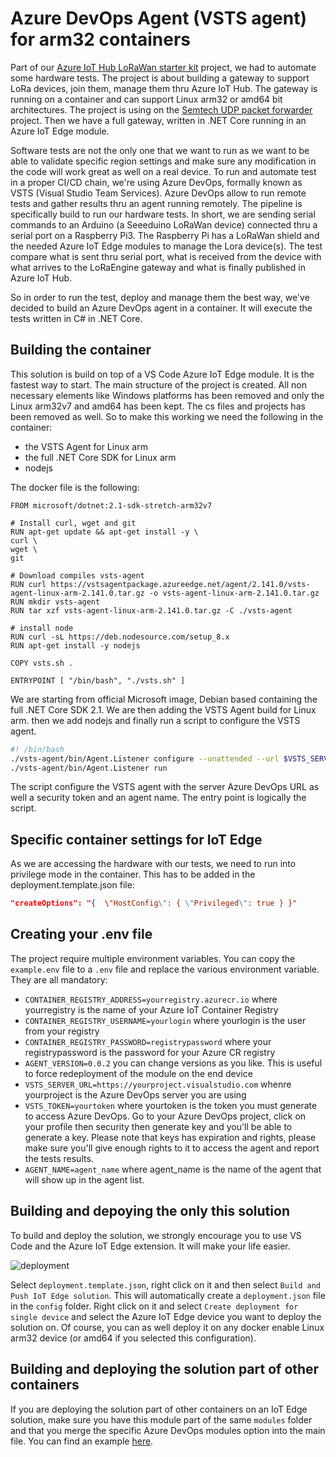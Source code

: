 # Azure DevOps Agent (VSTS agent) for arm32 containers

Part of our [Azure IoT Hub LoRaWan starter kit](https://github.com/Azure/iotedge-lorawan-starterkit) project, we had to automate some hardware tests. The project is about building a gateway to support LoRa devices, join them, manage them thru Azure IoT Hub. The gateway is running on a container and can support Linux arm32 or amd64 bit architectures. The project is using on the [Semtech UDP packet forwarder](https://github.com/Lora-net/packet_forwarder) project. Then we have a full gateway, written in .NET Core running in an Azure IoT Edge module.

Software tests are not the only one that we want to run as we want to be able to validate specific region settings and make sure any modification in the code will work great as well on a real  device. To run and automate test in a proper CI/CD chain, we're using Azure DevOps, formally known as VSTS (Visual Studio Team Services). Azure DevOps allow to run remote tests and gather results thru an agent running remotely. The pipeline is specifically build to run our hardware tests. In short, we are sending serial commands to an Arduino (a Seeeduino LoRaWan device) connected thru a serial port on a Raspberry Pi3. The Raspberry Pi has a LoRaWan shield and the needed Azure IoT Edge modules to manage the Lora device(s). The test compare what is sent thru serial port, what is received from the device with what arrives to the LoRaEngine gateway and what is finally published in Azure IoT Hub.

So in order to run the test, deploy and manage them the best way, we've decided to build an Azure DevOps agent in a container. It will execute the tests written in C# in .NET Core.

## Building the container

This solution is build on top of a VS Code Azure IoT Edge module. It is the fastest way to start. The main structure of the project is created. All non necessary elements like Windows platforms has been removed and only the Linux arm32v7 and amd64 has been kept. The cs files and projects has been removed as well. So to make this working we need the following in the container:

* the VSTS Agent for Linux arm
* the full .NET Core SDK for Linux arm
* nodejs

The docker file is the following:

```docker
FROM microsoft/dotnet:2.1-sdk-stretch-arm32v7
 
# Install curl, wget and git
RUN apt-get update && apt-get install -y \
curl \
wget \
git
 
# Download compiles vsts-agent
RUN curl https://vstsagentpackage.azureedge.net/agent/2.141.0/vsts-agent-linux-arm-2.141.0.tar.gz -o vsts-agent-linux-arm-2.141.0.tar.gz
RUN mkdir vsts-agent
RUN tar xzf vsts-agent-linux-arm-2.141.0.tar.gz -C ./vsts-agent
 
# install node
RUN curl -sL https://deb.nodesource.com/setup_8.x
RUN apt-get install -y nodejs

COPY vsts.sh .

ENTRYPOINT [ "/bin/bash", "./vsts.sh" ]

```

We are starting from official Microsoft image, Debian based containing the full .NET Core SDK 2.1. We are then adding the VSTS Agent build for Linux arm. then we add nodejs and finally run a script to configure the VSTS agent.

```bash
#! /bin/bash
./vsts-agent/bin/Agent.Listener configure --unattended --url $VSTS_SERVER_URL --auth PAT --token $VSTS_TOKEN --pool default --agent $AGENT_NAME --replace --acceptTeeEula
./vsts-agent/bin/Agent.Listener run
```

The script configure the VSTS agent with the server Azure DevOps URL as well a security token and an agent name. The entry point is logically the script.

## Specific container settings for IoT Edge

As we are accessing the hardware with our tests, we need to run into privilege mode in the container. This has to be added in the deployment.template.json file:

```json
"createOptions": "{  \"HostConfig\": { \"Privileged\": true } }"
```

## Creating your .env file

The project require multiple environment variables. You can copy the ```example.env``` file to a ```.env``` file and replace the various environment variable.
They are all mandatory:

* ```CONTAINER_REGISTRY_ADDRESS=yourregistry.azurecr.io``` where yourregistry is the name of your Azure IoT Container Registry
* ```CONTAINER_REGISTRY_USERNAME=yourlogin``` where yourlogin is the user from your registry
* ```CONTAINER_REGISTRY_PASSWORD=registrypassword``` where your registrypassword is the password for your Azure CR registry
* ```AGENT_VERSION=0.0.2``` you can change versions as you like. This is useful to force redeployment of the module on the end device
* ```VSTS_SERVER_URL=https://yourproject.visualstudio.com``` whenre yourproject is the Azure DevOps server you are using
* ```VSTS_TOKEN=yourtoken``` where yourtoken is the token you must generate to access Azure DevOps. Go to your Azure DevOps project, click on your profile then security then generate key and you'll be able to generate a key. Please note that keys has expiration and rights, please make sure you'll give enough rights to it to access the agent and report the tests results.
* ```AGENT_NAME=agent_name``` where agent_name is the name of the agent that will show up in the agent list.

## Building and depoying the only this solution

To build and deploy the solution, we strongly encourage you to use VS Code and the Azure IoT Edge extension. It will make your life easier.

![deployment](/Docs/Pictures/iotedgebuildcontainer.png)

Select ```deployment.template.json```, right click on it and then select ```Build and Push IoT Edge solution```. This will automatically create a ```deployment.json``` file in the ```config``` folder. Right click on it and select ```Create deployment for single device``` and select the Azure IoT Edge device you want to deploy the solution on. Of course, you can as well deploy it on any docker enable Linux arm32 device (or amd64 if you selected this configuration).

## Building and deploying the solution part of other containers

If you are deploying the solution part of other containers on an IoT Edge solution, make sure you have this module part of the same ```modules``` folder and that you merge the specific Azure DevOps modules option into the main file. You can find an example [here](https://github.com/Azure/iotedge-lorawan-starterkit/blob/oneweek-pipeline/LoRaEngine/deployment.test.template.json).
